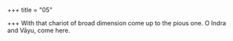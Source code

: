 +++
title = "05"

+++
With that chariot of broad dimension come up to the pious one.
O Indra and Vāyu, come here.
